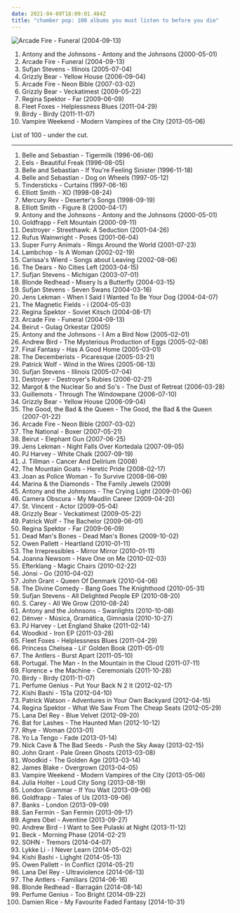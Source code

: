 ```yaml
---
date: 2021-04-09T18:09:01.484Z
title: "chamber pop: 100 albums you must listen to before you die"
---
```

![Arcade Fire - Funeral (2004-09-13)](http://coverartarchive.org/release/26cdc327-38f2-4200-b5dc-f2fa0e13fcfe/1189320642-500.jpg "Arcade Fire - Funeral (2004-09-13)")
<ol class="albums">
<li data-cover="https://img.discogs.com/jfZn4knjvcFv-_U0n649Rn6Xb8k=/fit-in/294x300/filters:strip_icc():format(jpeg):mode_rgb():quality(90)/discogs-images/R-9533581-1482236077-1712.png.jpg" data-tags="chamber pop, piano" role="button">Antony and the Johnsons - Antony and the Johnsons (2000-05-01)</li>
<li data-cover="http://coverartarchive.org/release/26cdc327-38f2-4200-b5dc-f2fa0e13fcfe/1189320642-500.jpg" data-tags="indie rock" role="button">Arcade Fire - Funeral (2004-09-13)</li>
<li data-cover="http://coverartarchive.org/release/2f6d6830-e03c-4709-86ce-c0a2eb9e8c31/20089518568-500.jpg" data-tags="indie, folk" role="button">Sufjan Stevens - Illinois (2005-07-04)</li>
<li data-cover="http://coverartarchive.org/release/e3e77ecb-7d18-3a9a-8c1a-251ebdb150c1/8130435236-500.jpg" data-tags="warp, indie folk, indie" role="button">Grizzly Bear - Yellow House (2006-09-04)</li>
<li data-cover="http://coverartarchive.org/release/e9d5f43f-826f-3a52-8890-084d0863d687/2096303717-500.jpg" data-tags="indie rock, indie" role="button">Arcade Fire - Neon Bible (2007-03-02)</li>
<li data-cover="http://coverartarchive.org/release/5d7797f1-7efc-350e-8d1f-71c5229502e0/2276646471-500.jpg" data-tags="indie rock" role="button">Grizzly Bear - Veckatimest (2009-05-22)</li>
<li data-cover="http://coverartarchive.org/release/8de3f2da-225f-49de-bb40-7a58e3bb0518/3715735677-500.jpg" data-tags="pop, piano, anti-folk, indie, alternative, indie pop, indie rock, 00s" role="button">Regina Spektor - Far (2009-06-09)</li>
<li data-cover="https://img.discogs.com/l3m8B_j720-FJioF9UkXaf1FwnA=/fit-in/580x580/filters:strip_icc():format(jpeg):mode_rgb():quality(90)/discogs-images/R-2685689-1296510899.jpeg.jpg" data-tags="folk, indie" role="button">Fleet Foxes - Helplessness Blues (2011-04-29)</li>
<li data-cover="http://coverartarchive.org/release/1d2b9813-5cc3-4408-b222-2a3f5b0768f6/4081358348-500.jpg" data-tags="british, folk" role="button">Birdy - Birdy (2011-11-07)</li>
<li data-cover="http://coverartarchive.org/release/35a7ea89-605b-466e-a5c5-1726f56f980f/4265527988-500.jpg" data-tags="indie rock" role="button">Vampire Weekend - Modern Vampires of the City (2013-05-06)</li>
</ol>
List of 100 - under the cut.
<!-- more -->

_________________

<ol class="albums">
<li data-cover="http://coverartarchive.org/release/dbd2e4d7-ad8f-3b53-9184-9c1554fb3b09/18848392355-500.jpg" data-tags="indie, indie pop" role="button">
Belle and Sebastian - Tigermilk (1996-06-06)
</li>
<li data-cover="http://coverartarchive.org/release/31c452b7-6fc4-39eb-9a0c-1f349328c745/11388472171-500.jpg" data-tags="alternative, rock, alternative rock, indie rock, 90s" role="button">
Eels - Beautiful Freak (1996-08-05)
</li>
<li data-cover="http://coverartarchive.org/release/2b3c2f96-91f9-4d82-8efb-bd51812cab3c/4629555490-500.jpg" data-tags="indie pop, indie" role="button">
Belle and Sebastian - If You're Feeling Sinister (1996-11-18)
</li>
<li data-cover="https://img.discogs.com/CExFDFXQ0jCSCG66FkErPGf1jio=/fit-in/600x599/filters:strip_icc():format(jpeg):mode_rgb():quality(90)/discogs-images/R-3161365-1430298045-4864.jpeg.jpg" data-tags="indie pop, chamber pop" role="button">
Belle and Sebastian - Dog on Wheels (1997-05-12)
</li>
<li data-cover="http://coverartarchive.org/release/ef8ffab3-2a8e-42d0-a208-5fef13716494/3558127143-500.jpg" data-tags="chamber pop, melancholy" role="button">
Tindersticks - Curtains (1997-06-16)
</li>
<li data-cover="http://coverartarchive.org/release/b099e2da-e1d6-394e-85be-0807ed6ed7e0/2981134688-500.jpg" data-tags="singer-songwriter, indie" role="button">
Elliott Smith - XO (1998-08-24)
</li>
<li data-cover="https://img.discogs.com/L_oeUPSyTFszfqXlrFcAFZu1qlY=/fit-in/600x524/filters:strip_icc():format(jpeg):mode_rgb():quality(90)/discogs-images/R-443317-1358333173-1468.jpeg.jpg" data-tags="dream pop" role="button">
Mercury Rev - Deserter's Songs (1998-09-19)
</li>
<li data-cover="http://coverartarchive.org/release/8bc521b4-57af-4b4c-88a1-ad214c9c6516/9560550155-500.jpg" data-tags="singer-songwriter, indie" role="button">
Elliott Smith - Figure 8 (2000-04-17)
</li>
<li data-cover="https://img.discogs.com/jfZn4knjvcFv-_U0n649Rn6Xb8k=/fit-in/294x300/filters:strip_icc():format(jpeg):mode_rgb():quality(90)/discogs-images/R-9533581-1482236077-1712.png.jpg" data-tags="chamber pop, piano" role="button">
Antony and the Johnsons - Antony and the Johnsons (2000-05-01)
</li>
<li data-cover="http://coverartarchive.org/release/a9c71b51-ad11-436e-b759-9f23c324433a/5128575556-500.jpg" data-tags="trip-hop, electronic" role="button">
Goldfrapp - Felt Mountain (2000-09-11)
</li>
<li data-cover="https://img.discogs.com/vRrNNmW0km5ZuBI7V6nTf1YXtWY=/fit-in/404x404/filters:strip_icc():format(jpeg):mode_rgb():quality(90)/discogs-images/R-7404658-1440791038-3407.jpeg.jpg" data-tags="canadian, 00s" role="button">
Destroyer - Streethawk: A Seduction (2001-04-26)
</li>
<li data-cover="https://img.discogs.com/s8iZgcvR9NwhB90U0C2tsRNllf0=/fit-in/500x500/filters:strip_icc():format(jpeg):mode_rgb():quality(90)/discogs-images/R-10666243-1586957390-2202.png.jpg" data-tags="singer-songwriter" role="button">
Rufus Wainwright - Poses (2001-06-04)
</li>
<li data-cover="https://img.discogs.com/0f36ac86c54fe502a205affaefeae52f092904f2/images/spacer.gif" data-tags="00s, welsh, indie" role="button">
Super Furry Animals - Rings Around the World (2001-07-23)
</li>
<li data-cover="http://coverartarchive.org/release/1c5745b0-6f1d-3598-a1db-8d6aa1ae9bc4/17377781071-500.jpg" data-tags="alt-country, 00s" role="button">
Lambchop - Is A Woman (2002-02-19)
</li>
<li data-cover="http://coverartarchive.org/release/948a8a4c-23f3-4bf2-b201-dcb68a89b897/22908767075-500.jpg" data-tags="slowcore" role="button">
Carissa's Wierd - Songs about Leaving (2002-08-06)
</li>
<li data-cover="http://coverartarchive.org/release/05b8a456-27e6-4fdf-9c4e-7f0953ffc1e2/27739797760-500.jpg" data-tags="indie rock" role="button">
The Dears - No Cities Left (2003-04-15)
</li>
<li data-cover="http://coverartarchive.org/release/d6060b45-64a0-4fed-b205-78e0ab10aff1/2104989394-500.jpg" data-tags="folk" role="button">
Sufjan Stevens - Michigan (2003-07-01)
</li>
<li data-cover="http://coverartarchive.org/release/0a8790e5-e48d-3bf1-8b51-8d9fadf0fa4c/3717423059-500.jpg" data-tags="indie, indie rock" role="button">
Blonde Redhead - Misery Is a Butterfly (2004-03-15)
</li>
<li data-cover="https://img.discogs.com/m0fgdWmyM4wTAr76YR_8WWo8On0=/fit-in/373x369/filters:strip_icc():format(jpeg):mode_rgb():quality(90)/discogs-images/R-5218555-1387813137-1639.jpeg.jpg" data-tags="indie, folk" role="button">
Sufjan Stevens - Seven Swans (2004-03-16)
</li>
<li data-cover="https://img.discogs.com/lht66wld2zFLaR95E4ynUkkl4tM=/fit-in/600x597/filters:strip_icc():format(jpeg):mode_rgb():quality(90)/discogs-images/R-695801-1329686225.jpeg.jpg" data-tags="indie pop, singer-songwriter, chamber pop, baroque pop, indie folk, 00s, alternative pop, secretly canadian, art pop, folk indie, ork-pop" role="button">
Jens Lekman - When I Said I Wanted To Be Your Dog (2004-04-07)
</li>
<li data-cover="http://coverartarchive.org/release/256bbffa-7d0a-3665-8e5d-3eebc20568c4/5165604938-500.jpg" data-tags="00s, indie" role="button">
The Magnetic Fields - i (2004-05-03)
</li>
<li data-cover="http://coverartarchive.org/release/39af013c-fe41-413e-8909-066147967c57/16197647081-500.jpg" data-tags="singer-songwriter, female vocalists, anti-folk" role="button">
Regina Spektor - Soviet Kitsch (2004-08-17)
</li>
<li data-cover="http://coverartarchive.org/release/26cdc327-38f2-4200-b5dc-f2fa0e13fcfe/1189320642-500.jpg" data-tags="indie rock" role="button">
Arcade Fire - Funeral (2004-09-13)
</li>
<li data-cover="https://img.discogs.com/5rfwQzSQz1olDnMk_Bd8qnDKWU0=/fit-in/600x600/filters:strip_icc():format(jpeg):mode_rgb():quality(90)/discogs-images/R-696056-1167340049.jpeg.jpg" data-tags="folk, indie" role="button">
Beirut - Gulag Orkestar (2005)
</li>
<li data-cover="http://coverartarchive.org/release/27877053-2d88-48a1-8f3f-cab6e8c35cbd/8815137840-500.jpg" data-tags="singer-songwriter, 00s" role="button">
Antony and the Johnsons - I Am a Bird Now (2005-02-01)
</li>
<li data-cover="http://coverartarchive.org/release/14ef3f91-7994-44a5-a55d-60f512ed7641/12985446912-500.jpg" data-tags="indie" role="button">
Andrew Bird - The Mysterious Production of Eggs (2005-02-08)
</li>
<li data-cover="https://img.discogs.com/I-94HK-qcR7LdLDe6E-CVFZJH7o=/fit-in/288x278/filters:strip_icc():format(jpeg):mode_rgb():quality(90)/discogs-images/R-428552-1112127581.jpg.jpg" data-tags="indie" role="button">
Final Fantasy - Has A Good Home (2005-03-01)
</li>
<li data-cover="https://via.placeholder.com/450" data-tags="indie" role="button">
The Decemberists - Picaresque (2005-03-21)
</li>
<li data-cover="https://via.placeholder.com/450" data-tags="indie, singer-songwriter, british" role="button">
Patrick Wolf - Wind in the Wires (2005-06-13)
</li>
<li data-cover="http://coverartarchive.org/release/2f6d6830-e03c-4709-86ce-c0a2eb9e8c31/20089518568-500.jpg" data-tags="indie, folk" role="button">
Sufjan Stevens - Illinois (2005-07-04)
</li>
<li data-cover="https://img.discogs.com/Jexlw6JwRHADhwFcEzyMHfGdV6w=/fit-in/500x493/filters:strip_icc():format(jpeg):mode_rgb():quality(90)/discogs-images/R-649320-1161031706.jpeg.jpg" data-tags="indie" role="button">
Destroyer - Destroyer's Rubies (2006-02-21)
</li>
<li data-cover="http://coverartarchive.org/release/595f30a5-c75b-48a4-a392-77c21a17be74/15447136541-500.jpg" data-tags="indie rock, indie, rock" role="button">
Margot & the Nuclear So and So's - The Dust of Retreat (2006-03-28)
</li>
<li data-cover="https://img.discogs.com/YX4FZMLYAhoPXbaanMlQu89V4UM=/fit-in/200x198/filters:strip_icc():format(jpeg):mode_rgb():quality(90)/discogs-images/R-865147-1166906143.jpeg.jpg" data-tags="chamber pop, 00s" role="button">
Guillemots - Through The Windowpane (2006-07-10)
</li>
<li data-cover="http://coverartarchive.org/release/e3e77ecb-7d18-3a9a-8c1a-251ebdb150c1/8130435236-500.jpg" data-tags="warp, indie folk, indie" role="button">
Grizzly Bear - Yellow House (2006-09-04)
</li>
<li data-cover="https://img.discogs.com/T7_pLWM6rGnFtXYFAbqToMmrRe4=/fit-in/600x585/filters:strip_icc():format(jpeg):mode_rgb():quality(90)/discogs-images/R-887153-1203597059.jpeg.jpg" data-tags="alternative, indie, rock, britpop, 00s" role="button">
The Good, the Bad & the Queen - The Good, the Bad & the Queen (2007-01-22)
</li>
<li data-cover="http://coverartarchive.org/release/e9d5f43f-826f-3a52-8890-084d0863d687/2096303717-500.jpg" data-tags="indie rock, indie" role="button">
Arcade Fire - Neon Bible (2007-03-02)
</li>
<li data-cover="http://coverartarchive.org/release/9bce96cc-8d4f-38f3-97d5-decb81ab7119/14968666106-500.jpg" data-tags="indie rock" role="button">
The National - Boxer (2007-05-21)
</li>
<li data-cover="http://coverartarchive.org/release/c3085de3-262f-360f-84bd-e007c682f043/9700126803-500.jpg" data-tags="indie" role="button">
Beirut - Elephant Gun (2007-06-25)
</li>
<li data-cover="http://coverartarchive.org/release/4bae6b93-7d34-4abe-984f-61487858e8fa/4890223091-500.jpg" data-tags="indie pop, indie" role="button">
Jens Lekman - Night Falls Over Kortedala (2007-09-05)
</li>
<li data-cover="http://coverartarchive.org/release/68a8b3b5-b256-4917-8ba0-b74e79bedb44/27171303470-500.jpg" data-tags="piano, alternative" role="button">
PJ Harvey - White Chalk (2007-09-19)
</li>
<li data-cover="http://coverartarchive.org/release/4b16363d-02fe-498e-8c0b-98b7509a87be/16717106099-500.jpg" data-tags="folk, acoustic, slow-coustic, indie, alternative, singer-songwriter, lo-fi, alt-country, folk rock, indie folk, alternative folk, country, indie pop, indie rock, sad, slow, calm, americana, blues, moody, songwriter, winter, mellow, melancholy, sleep, folk noir, freak folk, soft, emotional, slowcore, quiet, alt country, singer songwriter, singer-songwriters, short song, alt rock, hippie, indie-folk, independent, lyrics, lo fi, post folk, chamber folk, neofreak-folk, euphoric misery, concentration, folk me, quiet voices, singersongwriters, quiet  music" role="button">
J. Tillman - Cancer And Delirium (2008)
</li>
<li data-cover="https://via.placeholder.com/450" data-tags="chamber pop, folk rock" role="button">
The Mountain Goats - Heretic Pride (2008-02-17)
</li>
<li data-cover="https://img.discogs.com/lH3C_48_NraoC6zZtx123Ou0nNg=/fit-in/545x550/filters:strip_icc():format(jpeg):mode_rgb():quality(90)/discogs-images/R-1381295-1416300681-5546.jpeg.jpg" data-tags="00s" role="button">
Joan as Police Woman - To Survive (2008-06-09)
</li>
<li data-cover="https://img.discogs.com/ge0kkIxE2Idf9oNN3pxcA8rxiuw=/fit-in/600x600/filters:strip_icc():format(jpeg):mode_rgb():quality(90)/discogs-images/R-6539742-1421569801-4407.jpeg.jpg" data-tags="pop, indie pop" role="button">
Marina & the Diamonds - The Family Jewels (2009)
</li>
<li data-cover="http://coverartarchive.org/release/0c48ecde-bde3-4a26-9d55-edfd21555f62/9823776819-500.jpg" data-tags="alternative, 00s" role="button">
Antony and the Johnsons - The Crying Light (2009-01-06)
</li>
<li data-cover="https://img.discogs.com/o8_V-hTUs1ECCKn6hzsWwStkPAs=/fit-in/600x592/filters:strip_icc():format(jpeg):mode_rgb():quality(90)/discogs-images/R-7314256-1438690931-2167.jpeg.jpg" data-tags="indie pop" role="button">
Camera Obscura - My Maudlin Career (2009-04-20)
</li>
<li data-cover="http://coverartarchive.org/release/1e1786e5-c6da-3bcf-961d-3b21a49ee9dc/13204157353-500.jpg" data-tags="indie pop, art pop, indie" role="button">
St. Vincent - Actor (2009-05-04)
</li>
<li data-cover="http://coverartarchive.org/release/5d7797f1-7efc-350e-8d1f-71c5229502e0/2276646471-500.jpg" data-tags="indie rock" role="button">
Grizzly Bear - Veckatimest (2009-05-22)
</li>
<li data-cover="http://coverartarchive.org/release/4f8f41d4-895d-488d-95d0-7daec079bcd1/21698152605-500.jpg" data-tags="indie, alternative, folk, epic, fucking epic" role="button">
Patrick Wolf - The Bachelor (2009-06-01)
</li>
<li data-cover="http://coverartarchive.org/release/8de3f2da-225f-49de-bb40-7a58e3bb0518/3715735677-500.jpg" data-tags="pop, piano, anti-folk, indie, alternative, indie pop, indie rock, 00s" role="button">
Regina Spektor - Far (2009-06-09)
</li>
<li data-cover="http://coverartarchive.org/release/efa93a5d-b718-4434-9486-0a33936e4247/15056259297-500.jpg" data-tags="indie" role="button">
Dead Man's Bones - Dead Man's Bones (2009-10-02)
</li>
<li data-cover="http://coverartarchive.org/release/3a042707-e728-427f-a043-decd9c2ff938/9809015312-500.jpg" data-tags="chamber pop" role="button">
Owen Pallett - Heartland (2010-01-11)
</li>
<li data-cover="http://coverartarchive.org/release/9bdd7916-56d6-4fd6-82ce-0c5f1ad6a533/16005683641-500.jpg" data-tags="cabaret, chamber pop" role="button">
The Irrepressibles - Mirror Mirror (2010-01-11)
</li>
<li data-cover="http://coverartarchive.org/release/69115003-a563-4e9e-99d6-fce1ed9b141d/25465821647-500.jpg" data-tags="folk" role="button">
Joanna Newsom - Have One on Me (2010-02-03)
</li>
<li data-cover="https://img.discogs.com/P-zIsmK3NxlhlJG5Jz6o2lKvRxk=/fit-in/600x549/filters:strip_icc():format(jpeg):mode_rgb():quality(90)/discogs-images/R-2408524-1282398265.jpeg.jpg" data-tags="post-rock, 4ad" role="button">
Efterklang - Magic Chairs (2010-02-22)
</li>
<li data-cover="https://img.discogs.com/UOImzRtyth_QOHrx5B-rmRoqvy8=/fit-in/483x476/filters:strip_icc():format(jpeg):mode_rgb():quality(90)/discogs-images/R-2213328-1270206465.jpeg.jpg" data-tags="post-rock" role="button">
Jónsi - Go (2010-04-02)
</li>
<li data-cover="https://img.discogs.com/j96OfDMM7viD-_QESjk2GZdVxoY=/fit-in/600x538/filters:strip_icc():format(jpeg):mode_rgb():quality(90)/discogs-images/R-2246529-1302531774.jpeg.jpg" data-tags="rock" role="button">
John Grant - Queen Of Denmark (2010-04-06)
</li>
<li data-cover="http://coverartarchive.org/release/89accba6-949c-41c6-bc73-89465809e9fd/15884625435-500.jpg" data-tags="chamber pop, 2010s, iwasrecommendedthis, try before i buy" role="button">
The Divine Comedy - Bang Goes The Knighthood (2010-05-31)
</li>
<li data-cover="https://img.discogs.com/9xjOUgnP8Bz4NDWDmotxkZ-MBk0=/fit-in/600x594/filters:strip_icc():format(jpeg):mode_rgb():quality(90)/discogs-images/R-2629696-1301011049.jpeg.jpg" data-tags="progressive folk, chamber folk" role="button">
Sufjan Stevens - All Delighted People EP (2010-08-20)
</li>
<li data-cover="https://img.discogs.com/0n3LA0qeaCcokxZCVAahUUMJGQM=/fit-in/600x600/filters:strip_icc():format(jpeg):mode_rgb():quality(90)/discogs-images/R-2402294-1282013018.jpeg.jpg" data-tags="folk, ambient, chamber pop, indie folk, jagjaguwar" role="button">
S. Carey - All We Grow (2010-08-24)
</li>
<li data-cover="https://img.discogs.com/ewJoUN0ePoCL1l4Ckr7Zovc70ho=/fit-in/600x600/filters:strip_icc():format(jpeg):mode_rgb():quality(90)/discogs-images/R-2458628-1285188964.jpeg.jpg" data-tags="chamber pop, atmosphere" role="button">
Antony and the Johnsons - Swanlights (2010-10-08)
</li>
<li data-cover="https://img.discogs.com/iafkKuqr6ZwN-jB5H0NJGyoYapU=/fit-in/600x600/filters:strip_icc():format(jpeg):mode_rgb():quality(90)/discogs-images/R-2516762-1290214737.jpeg.jpg" data-tags="chamber pop" role="button">
Dënver - Música, Gramática, Gimnasia (2010-10-27)
</li>
<li data-cover="https://img.discogs.com/tHBCQfIg9Ryllp1qJJzjB6GZNJw=/fit-in/600x592/filters:strip_icc():format(jpeg):mode_rgb():quality(90)/discogs-images/R-10072260-1491127058-4121.jpeg.jpg" data-tags="alternative, political" role="button">
PJ Harvey - Let England Shake (2011-02-14)
</li>
<li data-cover="http://coverartarchive.org/release/33a8f17b-10c0-40f3-8a6c-3711b0bceda0/2926396596-500.jpg" data-tags="indie folk" role="button">
Woodkid - Iron EP (2011-03-28)
</li>
<li data-cover="https://img.discogs.com/l3m8B_j720-FJioF9UkXaf1FwnA=/fit-in/580x580/filters:strip_icc():format(jpeg):mode_rgb():quality(90)/discogs-images/R-2685689-1296510899.jpeg.jpg" data-tags="folk, indie" role="button">
Fleet Foxes - Helplessness Blues (2011-04-29)
</li>
<li data-cover="http://coverartarchive.org/release/65b11593-0c34-40f9-aef2-223a45299d12/1008589957-500.jpg" data-tags="fable" role="button">
Princess Chelsea - Lil' Golden Book (2011-05-01)
</li>
<li data-cover="http://coverartarchive.org/release/b026de9b-1d6a-492f-afa8-5a77e0db02b5/12248943745-500.jpg" data-tags="indie rock, indie" role="button">
The Antlers - Burst Apart (2011-05-10)
</li>
<li data-cover="http://coverartarchive.org/release/6685b742-d51c-44e8-aaf9-795f82968949/24693850094-500.jpg" data-tags="indie rock, psychedelic rock" role="button">
Portugal. The Man - In the Mountain in the Cloud (2011-07-11)
</li>
<li data-cover="http://coverartarchive.org/release/c4cd4554-e6c2-4474-9e03-305b586007a1/17890002299-500.jpg" data-tags="indie, female vocalists" role="button">
Florence + the Machine - Ceremonials (2011-10-28)
</li>
<li data-cover="http://coverartarchive.org/release/1d2b9813-5cc3-4408-b222-2a3f5b0768f6/4081358348-500.jpg" data-tags="british, folk" role="button">
Birdy - Birdy (2011-11-07)
</li>
<li data-cover="https://img.discogs.com/9A1u-YB8JBJws-qW94NDEiN9vC0=/fit-in/225x224/filters:strip_icc():format(jpeg):mode_rgb():quality(90)/discogs-images/R-3457279-1344583999-5359.jpeg.jpg" data-tags="singer-songwriter" role="button">
Perfume Genius - Put Your Back N 2 It (2012-02-17)
</li>
<li data-cover="http://coverartarchive.org/release/80d6bd71-6b59-42c5-b8cd-c1c02c763558/2788223281-500.jpg" data-tags="indie, experimental" role="button">
Kishi Bashi - 151a (2012-04-10)
</li>
<li data-cover="https://img.discogs.com/hSJkc5MRBgjsNYDGhSN5M7qifnE=/fit-in/440x360/filters:strip_icc():format(jpeg):mode_rgb():quality(90)/discogs-images/R-3545772-1611054445-9887.jpeg.jpg" data-tags="indie pop" role="button">
Patrick Watson - Adventures in Your Own Backyard (2012-04-15)
</li>
<li data-cover="http://coverartarchive.org/release/5f6b55a2-bb35-424f-8eb9-47307c4b5768/3469428927-500.jpg" data-tags="alternative" role="button">
Regina Spektor - What We Saw From The Cheap Seats (2012-05-29)
</li>
<li data-cover="https://img.discogs.com/jo1nXjwYhHhHHMZXJnYFoC0pHZw=/fit-in/600x585/filters:strip_icc():format(jpeg):mode_rgb():quality(90)/discogs-images/R-11724453-1521306228-7958.jpeg.jpg" data-tags="indie, pop, alternative, cover, alternative pop, lana del rey" role="button">
Lana Del Rey - Blue Velvet (2012-09-20)
</li>
<li data-cover="http://coverartarchive.org/release/138edfef-da8d-4992-a93b-d41ac314e93c/7732754501-500.jpg" data-tags="dream pop, alternative" role="button">
Bat for Lashes - The Haunted Man (2012-10-12)
</li>
<li data-cover="http://coverartarchive.org/release/7dfd5c40-ee28-4fda-8369-fe3748f75930/3612285293-500.jpg" data-tags="soul, sophisti-pop" role="button">
Rhye - Woman (2013-01)
</li>
<li data-cover="http://coverartarchive.org/release/306adcf4-39b2-4706-919a-f960cc7a1c48/2930110026-500.jpg" data-tags="indie, indie rock, 10s" role="button">
Yo La Tengo - Fade (2013-01-14)
</li>
<li data-cover="http://coverartarchive.org/release/32d91075-4857-4d10-9c39-f8531caeaa2b/2962749999-500.jpg" data-tags="2010s, art rock" role="button">
Nick Cave & The Bad Seeds - Push the Sky Away (2013-02-15)
</li>
<li data-cover="http://coverartarchive.org/release/873fb668-89e2-46c6-bfa6-33bc4dfeee4c/4135969932-500.jpg" data-tags="folk, indie rock" role="button">
John Grant - Pale Green Ghosts (2013-03-08)
</li>
<li data-cover="http://coverartarchive.org/release/ddf07d7e-3261-481d-82b4-1bd7663ba979/2805075649-500.jpg" data-tags="indie, symphonic pop" role="button">
Woodkid - The Golden Age (2013-03-14)
</li>
<li data-cover="https://img.discogs.com/cNjibLSsY9wA6qRnZUanNo5xtbQ=/fit-in/600x600/filters:strip_icc():format(jpeg):mode_rgb():quality(90)/discogs-images/R-4447618-1462518825-2838.jpeg.jpg" data-tags="electronic, soul" role="button">
James Blake - Overgrown (2013-04-05)
</li>
<li data-cover="http://coverartarchive.org/release/35a7ea89-605b-466e-a5c5-1726f56f980f/4265527988-500.jpg" data-tags="indie rock" role="button">
Vampire Weekend - Modern Vampires of the City (2013-05-06)
</li>
<li data-cover="http://coverartarchive.org/release/9d1dc16a-a854-4589-b78b-f008af493aac/4871200031-500.jpg" data-tags="art pop, chamber pop" role="button">
Julia Holter - Loud City Song (2013-08-19)
</li>
<li data-cover="http://coverartarchive.org/release/915f9487-03ba-49fb-84fe-1ff4cb5d5ece/5098039469-500.jpg" data-tags="indie pop" role="button">
London Grammar - If You Wait (2013-09-06)
</li>
<li data-cover="http://coverartarchive.org/release/6b18b30a-e578-41eb-8d3d-1ff4a6a22d9d/12859926570-500.jpg" data-tags="trip-hop, electronic, chamber pop, art pop" role="button">
Goldfrapp - Tales of Us (2013-09-06)
</li>
<li data-cover="http://coverartarchive.org/release/4a9c0ff3-5456-4236-97cd-889854c4b873/6328805588-500.jpg" data-tags="electronic" role="button">
Banks - London (2013-09-09)
</li>
<li data-cover="http://coverartarchive.org/release/cf32c417-73c5-40be-a12d-cde9eb33122b/5578266406-500.jpg" data-tags="indie pop, chamber pop, baroque pop, 2010s, symphonic pop, sufjan stevens" role="button">
San Fermin - San Fermin (2013-09-17)
</li>
<li data-cover="http://coverartarchive.org/release/2d012e66-6759-485b-beb5-00532c46a386/8544215048-500.jpg" data-tags="folk, singer-songwriter, piano" role="button">
Agnes Obel - Aventine (2013-09-27)
</li>
<li data-cover="http://coverartarchive.org/release/e6b3043e-2b82-42be-832d-2172ed201429/5699952446-500.jpg" data-tags="indie pop, chamber pop" role="button">
Andrew Bird - I Want to See Pulaski at Night (2013-11-12)
</li>
<li data-cover="http://coverartarchive.org/release/621999be-7041-4394-8719-ca1bdebaac96/7042111016-500.jpg" data-tags="10s, alternative, alternative rock, folk rock, chamber folk" role="button">
Beck - Morning Phase (2014-02-21)
</li>
<li data-cover="http://coverartarchive.org/release/80baad45-ac14-4f4f-8344-c81e2d5e57d9/7114414678-500.jpg" data-tags="electronic, experimental pop" role="button">
SOHN - Tremors (2014-04-07)
</li>
<li data-cover="http://coverartarchive.org/release/7c6e0890-881d-4a4c-a6a9-5b31bb4775a3/7211284397-500.jpg" data-tags="indie pop" role="button">
Lykke Li - I Never Learn (2014-05-02)
</li>
<li data-cover="http://coverartarchive.org/release/c15ae8e9-1369-41c7-b57a-ef34ca61c22b/7143771102-500.jpg" data-tags="indie pop, baroque pop" role="button">
Kishi Bashi - Lighght (2014-05-13)
</li>
<li data-cover="http://coverartarchive.org/release/8098367d-6f56-4157-9a31-5be90eb18473/7434193975-500.jpg" data-tags="chamber pop, art pop" role="button">
Owen Pallett - In Conflict (2014-05-21)
</li>
<li data-cover="http://coverartarchive.org/release/9e6ab6f8-9792-430c-9672-0b238885a379/10729414308-500.jpg" data-tags="psychedelic rock, desert rock" role="button">
Lana Del Rey - Ultraviolence (2014-06-13)
</li>
<li data-cover="http://coverartarchive.org/release/0d1c75bc-5953-40da-99b3-9491d03cf424/9366881296-500.jpg" data-tags="dream pop, indie rock" role="button">
The Antlers - Familiars (2014-06-16)
</li>
<li data-cover="https://img.discogs.com/gRK9qXxMhL4A8iR9BH6UhZ0qAds=/fit-in/494x500/filters:strip_icc():format(jpeg):mode_rgb():quality(90)/discogs-images/R-5951182-1447146079-7615.jpeg.jpg" data-tags="2014 releases, 2014: albums" role="button">
Blonde Redhead - Barragán (2014-08-14)
</li>
<li data-cover="http://coverartarchive.org/release/b152df81-9311-4f9e-9eb6-659ade6a8c06/8512126596-500.jpg" data-tags="ambient, experimental, chamber pop, art pop" role="button">
Perfume Genius - Too Bright (2014-09-22)
</li>
<li data-cover="http://coverartarchive.org/release/a5bb7a1b-f162-44a0-b833-69fb8bf13125/8706849113-500.jpg" data-tags="folk, acoustic, indie folk" role="button">
Damien Rice - My Favourite Faded Fantasy (2014-10-31)
</li>
</ol>